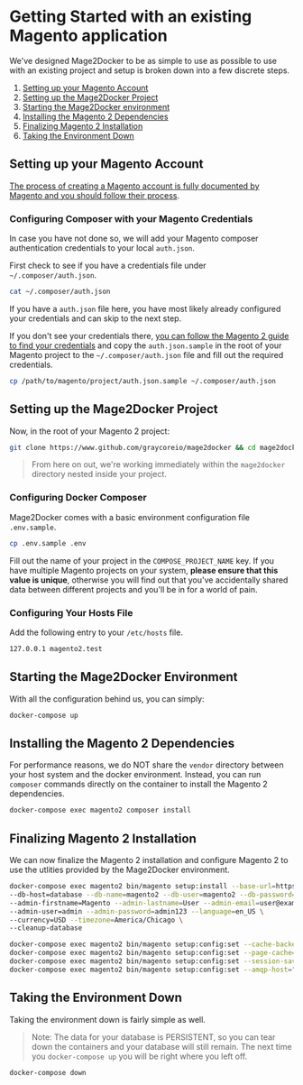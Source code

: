 # Getting Started with an existing Magento application

We've designed Mage2Docker to be as simple to use as possible to use with an existing project and setup is broken down into a few discrete steps.

1. [Setting up your Magento Account](#setting-up-your-magento-account)
2. [Setting up the Mage2Docker Project](#setting-up-the-mage2docker-project)
3. [Starting the Mage2Docker environment](#starting-the-mage2docker-environment)
4. [Installing the Magento 2 Dependencies](#installing-the-magento-2-dependencies)
5. [Finalizing Magento 2 Installation](#finalizing-magento-2-installation)
6. [Taking the Environment Down](#taking-the-environment-down)

## Setting up your Magento Account
[The process of creating a Magento account is fully documented by Magento and you should follow their process](https://docs.magento.com/m2/ce/user_guide/magento/magento-account-create.html). 

### Configuring Composer with your Magento Credentials
In case you have not done so, we will add your Magento composer authentication credentials to your local `auth.json`.

First check to see if you have a credentials file under `~/.composer/auth.json`.

```bash
cat ~/.composer/auth.json
```

If you have a `auth.json` file here, you have most likely already configured your credentials and can skip to the next step.

If you don't see your credentials there, [you can follow the Magento 2 guide to find your credentials](https://devdocs.magento.com/guides/v2.3/install-gde/prereq/connect-auth.html) and copy the `auth.json.sample` in the root of your Magento project to the `~/.composer/auth.json` file and fill out the required credentials.

```bash
cp /path/to/magento/project/auth.json.sample ~/.composer/auth.json
```

## Setting up the Mage2Docker Project
Now, in the root of your Magento 2 project:

```bash
git clone https://www.github.com/graycoreio/mage2docker && cd mage2docker
```

> From here on out, we're working immediately within the `mage2docker` directory nested inside your project.

### Configuring Docker Composer
Mage2Docker comes with a basic environment configuration file `.env.sample`.

```bash
cp .env.sample .env
```

Fill out the name of your project in the `COMPOSE_PROJECT_NAME` key. If you have multiple Magento projects on your system, **please ensure that this value is unique**, otherwise you will find out that you've accidentally shared data between different projects and you'll be in for a world of pain.

### Configuring Your Hosts File
Add the following entry to your `/etc/hosts` file.

```bash
127.0.0.1 magento2.test
```

## Starting the Mage2Docker Environment
With all the configuration behind us, you can simply:

```bash
docker-compose up
```

## Installing the Magento 2 Dependencies
For performance reasons, we do NOT share the `vendor` directory between your host system and the docker environment. Instead, you can run `composer` commands directly on the container to install the Magento 2 dependencies.

```bash
docker-compose exec magento2 composer install
```

## Finalizing Magento 2 Installation
We can now finalize the Magento 2 installation and configure Magento 2 to use the utlities provided by the Mage2Docker environment.

```bash
docker-compose exec magento2 bin/magento setup:install --base-url=https://magento2.test \
--db-host=database --db-name=magento2 --db-user=magento2 --db-password=magento2 \
--admin-firstname=Magento --admin-lastname=User --admin-email=user@example.com \
--admin-user=admin --admin-password=admin123 --language=en_US \
--currency=USD --timezone=America/Chicago \
--cleanup-database

docker-compose exec magento2 bin/magento setup:config:set --cache-backend=redis --cache-backend-redis-server=cache --cache-backend-redis-db=0
docker-compose exec magento2 bin/magento setup:config:set --page-cache=redis --page-cache-redis-server=fullpagecache --page-cache-redis-db=0
docker-compose exec magento2 bin/magento setup:config:set --session-save=redis --session-save-redis-host=sessioncache --session-save-redis-db=0
docker-compose exec magento2 bin/magento setup:config:set --amqp-host="message_queue" --amqp-port="5672" --amqp-user="guest" --amqp-password="guest"
```

## Taking the Environment Down
Taking the environment down is fairly simple as well.

> Note: The data for your database is PERSISTENT, so you can tear down the containers and your database will still remain. The next time you `docker-compose up` you will be right where you left off.

```bash
docker-compose down
```
